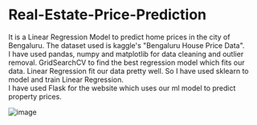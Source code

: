 # Real-Estate-Price-Prediction  
It is a Linear Regression Model to predict home prices in the city of Bengaluru. The dataset used is kaggle's "Bengaluru House Price Data".  
I have used pandas, numpy and matplotlib for data cleaning and outlier removal. GridSearchCV to find the best regression model which fits our data.
Linear Regression fit our data pretty well. So I have used sklearn to model and train Linear Regression.  
I have used Flask for the website which uses our ml model to predict property prices.  
  
![image](https://user-images.githubusercontent.com/56433539/120597154-4c3f7b80-c462-11eb-901c-29298aedcdb5.png)
